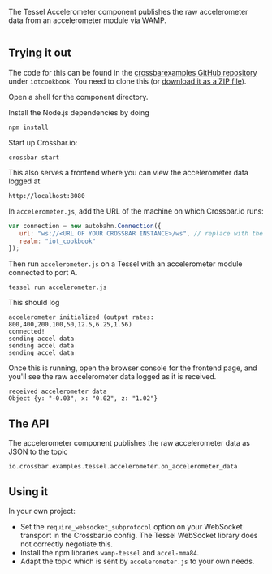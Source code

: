 The Tessel Accelerometer component publishes the raw accelerometer data from an accelerometer module via WAMP.

<div class="topimage_container">
   <img class="topimage" src="../../static/img/iotcookbook/alarmapp/accelerometer_tessel.jpg" alt="">   
</div>

## Trying it out

The code for this can be found in the [crossbarexamples GitHub repository](https://github.com/crossbario/crossbarexamples) under `iotcookbook`. You need to clone this (or [download it as a ZIP file](https://github.com/crossbario/crossbarexamples/archive/master.zip)).

Open a shell for the component directory. 

Install the Node.js dependencies by doing

```shell
npm install
```

Start up Crossbar.io:

```shell
crossbar start
```

This also serves a frontend where you can view the accelerometer data logged at

```
http://localhost:8080
```

In `accelerometer.js`, add the URL of the machine on which Crossbar.io runs:

```javascript
var connection = new autobahn.Connection({
   url: "ws://<URL OF YOUR CROSSBAR INSTANCE>/ws", // replace with the url of your crossbar instance
   realm: "iot_cookbook"
});
```

Then run `accelerometer.js` on a Tessel with an accelerometer module connected to port A.

```shell
tessel run accelerometer.js
```

This should log

```shell
accelerometer initialized (output rates: 800,400,200,100,50,12.5,6.25,1.56)
connected!
sending accel data
sending accel data
sending accel data
```

Once this is running, open the browser console for the frontend page, and you'll see the raw accelerometer data logged as it is received.

```shell
received accelerometer data
Object {y: "-0.03", x: "0.02", z: "1.02"}
```

## The API

The accelerometer component publishes the raw accelerometer data as JSON to the topic

```
io.crossbar.examples.tessel.accelerometer.on_accelerometer_data
```

## Using it

In your own project:

* Set the `require_websocket_subprotocol` option on your WebSocket transport in the Crossbar.io config. The Tessel WebSocket library does not correctly negotiate this.
* Install the npm libraries `wamp-tessel` and `accel-mma84`. 
* Adapt the topic which is sent by `accelerometer.js` to your own needs.